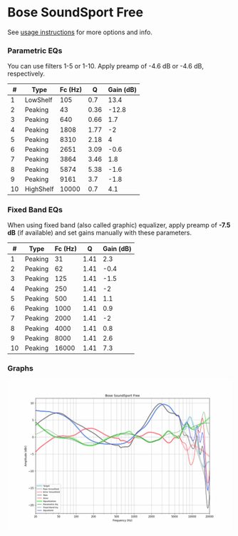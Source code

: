 # Bose SoundSport Free
See [usage instructions](https://github.com/jaakkopasanen/AutoEq#usage) for more options and info.

### Parametric EQs
You can use filters 1-5 or 1-10. Apply preamp of -4.6 dB or -4.6 dB, respectively.

|   # | Type      |   Fc (Hz) |    Q |   Gain (dB) |
|-----|-----------|-----------|------|-------------|
|   1 | LowShelf  |       105 | 0.7  |        13.4 |
|   2 | Peaking   |        43 | 0.36 |       -12.8 |
|   3 | Peaking   |       640 | 0.66 |         1.7 |
|   4 | Peaking   |      1808 | 1.77 |        -2   |
|   5 | Peaking   |      8310 | 2.18 |         4   |
|   6 | Peaking   |      2651 | 3.09 |        -0.6 |
|   7 | Peaking   |      3864 | 3.46 |         1.8 |
|   8 | Peaking   |      5874 | 5.38 |        -1.6 |
|   9 | Peaking   |      9161 | 3.7  |        -1.8 |
|  10 | HighShelf |     10000 | 0.7  |         4.1 |

### Fixed Band EQs
When using fixed band (also called graphic) equalizer, apply preamp of **-7.5 dB** (if available) and set gains manually with these parameters.

|   # | Type    |   Fc (Hz) |    Q |   Gain (dB) |
|-----|---------|-----------|------|-------------|
|   1 | Peaking |        31 | 1.41 |         2.3 |
|   2 | Peaking |        62 | 1.41 |        -0.4 |
|   3 | Peaking |       125 | 1.41 |        -1.5 |
|   4 | Peaking |       250 | 1.41 |        -2   |
|   5 | Peaking |       500 | 1.41 |         1.1 |
|   6 | Peaking |      1000 | 1.41 |         0.9 |
|   7 | Peaking |      2000 | 1.41 |        -2   |
|   8 | Peaking |      4000 | 1.41 |         0.8 |
|   9 | Peaking |      8000 | 1.41 |         2.6 |
|  10 | Peaking |     16000 | 1.41 |         7.3 |

### Graphs
![](./Bose%20SoundSport%20Free.png)
